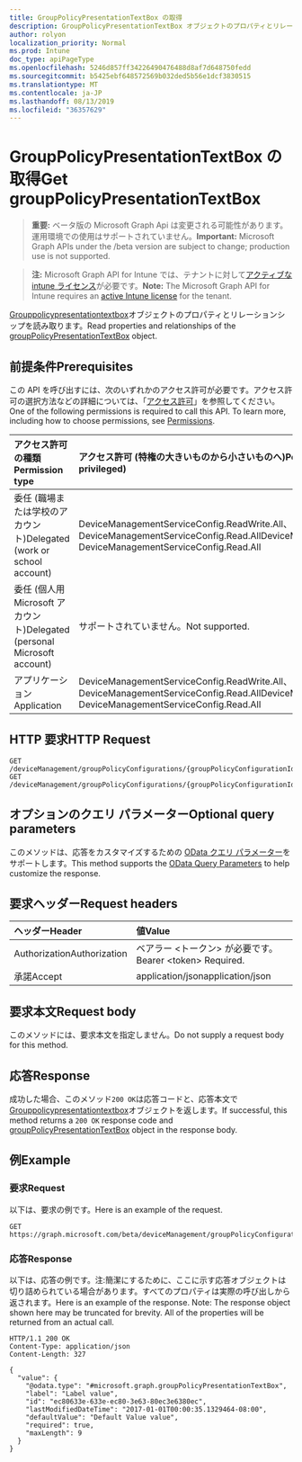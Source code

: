 ```yaml
---
title: GroupPolicyPresentationTextBox の取得
description: GroupPolicyPresentationTextBox オブジェクトのプロパティとリレーションシップを読み取ります。
author: rolyon
localization_priority: Normal
ms.prod: Intune
doc_type: apiPageType
ms.openlocfilehash: 5246d857ff34226490476488d8af7d648750fedd
ms.sourcegitcommit: b5425ebf648572569b032ded5b56e1dcf3830515
ms.translationtype: MT
ms.contentlocale: ja-JP
ms.lasthandoff: 08/13/2019
ms.locfileid: "36357629"
---
```

# <a name="get-grouppolicypresentationtextbox"></a><span data-ttu-id="b9840-103">GroupPolicyPresentationTextBox の取得</span><span class="sxs-lookup"><span data-stu-id="b9840-103">Get groupPolicyPresentationTextBox</span></span>

> <span data-ttu-id="b9840-104">**重要:** ベータ版の Microsoft Graph Api は変更される可能性があります。運用環境での使用はサポートされていません。</span><span class="sxs-lookup"><span data-stu-id="b9840-104">**Important:** Microsoft Graph APIs under the /beta version are subject to change; production use is not supported.</span></span>

> <span data-ttu-id="b9840-105">**注:** Microsoft Graph API for Intune では、テナントに対して[アクティブな intune ライセンス](https://go.microsoft.com/fwlink/?linkid=839381)が必要です。</span><span class="sxs-lookup"><span data-stu-id="b9840-105">**Note:** The Microsoft Graph API for Intune requires an [active Intune license](https://go.microsoft.com/fwlink/?linkid=839381) for the tenant.</span></span>

<span data-ttu-id="b9840-106">[Grouppolicypresentationtextbox](../resources/intune-grouppolicy-grouppolicypresentationtextbox.md)オブジェクトのプロパティとリレーションシップを読み取ります。</span><span class="sxs-lookup"><span data-stu-id="b9840-106">Read properties and relationships of the [groupPolicyPresentationTextBox](../resources/intune-grouppolicy-grouppolicypresentationtextbox.md) object.</span></span>

## <a name="prerequisites"></a><span data-ttu-id="b9840-107">前提条件</span><span class="sxs-lookup"><span data-stu-id="b9840-107">Prerequisites</span></span>
<span data-ttu-id="b9840-p101">この API を呼び出すには、次のいずれかのアクセス許可が必要です。アクセス許可の選択方法などの詳細については、「[アクセス許可](/graph/permissions-reference)」を参照してください。</span><span class="sxs-lookup"><span data-stu-id="b9840-p101">One of the following permissions is required to call this API. To learn more, including how to choose permissions, see [Permissions](/graph/permissions-reference).</span></span>

|<span data-ttu-id="b9840-110">アクセス許可の種類</span><span class="sxs-lookup"><span data-stu-id="b9840-110">Permission type</span></span>|<span data-ttu-id="b9840-111">アクセス許可 (特権の大きいものから小さいものへ)</span><span class="sxs-lookup"><span data-stu-id="b9840-111">Permissions (from most to least privileged)</span></span>|
|:---|:---|
|<span data-ttu-id="b9840-112">委任 (職場または学校のアカウント)</span><span class="sxs-lookup"><span data-stu-id="b9840-112">Delegated (work or school account)</span></span>|<span data-ttu-id="b9840-113">DeviceManagementServiceConfig.ReadWrite.All、DeviceManagementServiceConfig.Read.All</span><span class="sxs-lookup"><span data-stu-id="b9840-113">DeviceManagementServiceConfig.ReadWrite.All, DeviceManagementServiceConfig.Read.All</span></span>|
|<span data-ttu-id="b9840-114">委任 (個人用 Microsoft アカウント)</span><span class="sxs-lookup"><span data-stu-id="b9840-114">Delegated (personal Microsoft account)</span></span>|<span data-ttu-id="b9840-115">サポートされていません。</span><span class="sxs-lookup"><span data-stu-id="b9840-115">Not supported.</span></span>|
|<span data-ttu-id="b9840-116">アプリケーション</span><span class="sxs-lookup"><span data-stu-id="b9840-116">Application</span></span>|<span data-ttu-id="b9840-117">DeviceManagementServiceConfig.ReadWrite.All、DeviceManagementServiceConfig.Read.All</span><span class="sxs-lookup"><span data-stu-id="b9840-117">DeviceManagementServiceConfig.ReadWrite.All, DeviceManagementServiceConfig.Read.All</span></span>|

## <a name="http-request"></a><span data-ttu-id="b9840-118">HTTP 要求</span><span class="sxs-lookup"><span data-stu-id="b9840-118">HTTP Request</span></span>
<!-- {
  "blockType": "ignored"
}
-->
``` http
GET /deviceManagement/groupPolicyConfigurations/{groupPolicyConfigurationId}/definitionValues/{groupPolicyDefinitionValueId}/presentationValues/{groupPolicyPresentationValueId}/presentation
GET /deviceManagement/groupPolicyConfigurations/{groupPolicyConfigurationId}/definitionValues/{groupPolicyDefinitionValueId}/presentationValues/{groupPolicyPresentationValueId}/presentation/definition/presentations/{groupPolicyPresentationId}
```

## <a name="optional-query-parameters"></a><span data-ttu-id="b9840-119">オプションのクエリ パラメーター</span><span class="sxs-lookup"><span data-stu-id="b9840-119">Optional query parameters</span></span>
<span data-ttu-id="b9840-120">このメソッドは、応答をカスタマイズするための [OData クエリ パラメーター](https://docs.microsoft.com/en-us/graph/query-parameters)をサポートします。</span><span class="sxs-lookup"><span data-stu-id="b9840-120">This method supports the [OData Query Parameters](https://docs.microsoft.com/en-us/graph/query-parameters) to help customize the response.</span></span>

## <a name="request-headers"></a><span data-ttu-id="b9840-121">要求ヘッダー</span><span class="sxs-lookup"><span data-stu-id="b9840-121">Request headers</span></span>
|<span data-ttu-id="b9840-122">ヘッダー</span><span class="sxs-lookup"><span data-stu-id="b9840-122">Header</span></span>|<span data-ttu-id="b9840-123">値</span><span class="sxs-lookup"><span data-stu-id="b9840-123">Value</span></span>|
|:---|:---|
|<span data-ttu-id="b9840-124">Authorization</span><span class="sxs-lookup"><span data-stu-id="b9840-124">Authorization</span></span>|<span data-ttu-id="b9840-125">ベアラー &lt;トークン&gt; が必要です。</span><span class="sxs-lookup"><span data-stu-id="b9840-125">Bearer &lt;token&gt; Required.</span></span>|
|<span data-ttu-id="b9840-126">承諾</span><span class="sxs-lookup"><span data-stu-id="b9840-126">Accept</span></span>|<span data-ttu-id="b9840-127">application/json</span><span class="sxs-lookup"><span data-stu-id="b9840-127">application/json</span></span>|

## <a name="request-body"></a><span data-ttu-id="b9840-128">要求本文</span><span class="sxs-lookup"><span data-stu-id="b9840-128">Request body</span></span>
<span data-ttu-id="b9840-129">このメソッドには、要求本文を指定しません。</span><span class="sxs-lookup"><span data-stu-id="b9840-129">Do not supply a request body for this method.</span></span>

## <a name="response"></a><span data-ttu-id="b9840-130">応答</span><span class="sxs-lookup"><span data-stu-id="b9840-130">Response</span></span>
<span data-ttu-id="b9840-131">成功した場合、このメソッド`200 OK`は応答コードと、応答本文で[Grouppolicypresentationtextbox](../resources/intune-grouppolicy-grouppolicypresentationtextbox.md)オブジェクトを返します。</span><span class="sxs-lookup"><span data-stu-id="b9840-131">If successful, this method returns a `200 OK` response code and [groupPolicyPresentationTextBox](../resources/intune-grouppolicy-grouppolicypresentationtextbox.md) object in the response body.</span></span>

## <a name="example"></a><span data-ttu-id="b9840-132">例</span><span class="sxs-lookup"><span data-stu-id="b9840-132">Example</span></span>

### <a name="request"></a><span data-ttu-id="b9840-133">要求</span><span class="sxs-lookup"><span data-stu-id="b9840-133">Request</span></span>
<span data-ttu-id="b9840-134">以下は、要求の例です。</span><span class="sxs-lookup"><span data-stu-id="b9840-134">Here is an example of the request.</span></span>
``` http
GET https://graph.microsoft.com/beta/deviceManagement/groupPolicyConfigurations/{groupPolicyConfigurationId}/definitionValues/{groupPolicyDefinitionValueId}/presentationValues/{groupPolicyPresentationValueId}/presentation
```

### <a name="response"></a><span data-ttu-id="b9840-135">応答</span><span class="sxs-lookup"><span data-stu-id="b9840-135">Response</span></span>
<span data-ttu-id="b9840-p102">以下は、応答の例です。注:簡潔にするために、ここに示す応答オブジェクトは切り詰められている場合があります。すべてのプロパティは実際の呼び出しから返されます。</span><span class="sxs-lookup"><span data-stu-id="b9840-p102">Here is an example of the response. Note: The response object shown here may be truncated for brevity. All of the properties will be returned from an actual call.</span></span>
``` http
HTTP/1.1 200 OK
Content-Type: application/json
Content-Length: 327

{
  "value": {
    "@odata.type": "#microsoft.graph.groupPolicyPresentationTextBox",
    "label": "Label value",
    "id": "ec80633e-633e-ec80-3e63-80ec3e6380ec",
    "lastModifiedDateTime": "2017-01-01T00:00:35.1329464-08:00",
    "defaultValue": "Default Value value",
    "required": true,
    "maxLength": 9
  }
}
```






